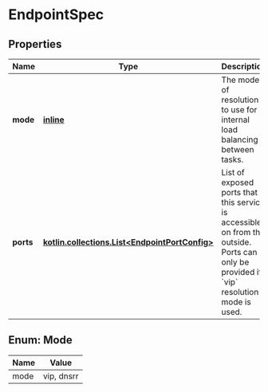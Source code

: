 
# EndpointSpec

## Properties
Name | Type | Description | Notes
------------ | ------------- | ------------- | -------------
**mode** | [**inline**](#ModeEnum) | The mode of resolution to use for internal load balancing between tasks.  |  [optional]
**ports** | [**kotlin.collections.List&lt;EndpointPortConfig&gt;**](EndpointPortConfig.md) | List of exposed ports that this service is accessible on from the outside. Ports can only be provided if &#x60;vip&#x60; resolution mode is used.  |  [optional]


<a name="ModeEnum"></a>
## Enum: Mode
Name | Value
---- | -----
mode | vip, dnsrr



